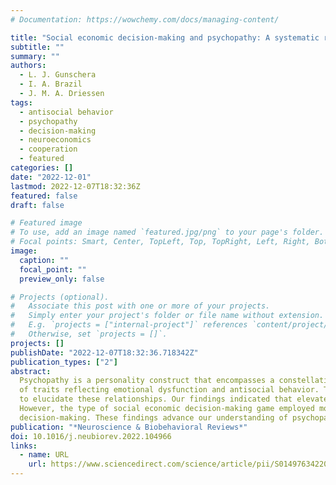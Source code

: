 ```yaml
---
# Documentation: https://wowchemy.com/docs/managing-content/

title: "Social economic decision-making and psychopathy: A systematic review and meta-analysis"
subtitle: ""
summary: ""
authors:
  - L. J. Gunschera
  - I. A. Brazil
  - J. M. A. Driessen
tags:
  - antisocial behavior
  - psychopathy
  - decision-making
  - neuroeconomics
  - cooperation
  - featured
categories: []
date: "2022-12-01"
lastmod: 2022-12-07T18:32:36Z
featured: false
draft: false

# Featured image
# To use, add an image named `featured.jpg/png` to your page's folder.
# Focal points: Smart, Center, TopLeft, Top, TopRight, Left, Right, BottomLeft, Bottom, BottomRight.
image:
  caption: ""
  focal_point: ""
  preview_only: false

# Projects (optional).
#   Associate this post with one or more of your projects.
#   Simply enter your project's folder or file name without extension.
#   E.g. `projects = ["internal-project"]` references `content/project/deep-learning/index.md`.
#   Otherwise, set `projects = []`.
projects: []
publishDate: "2022-12-07T18:32:36.718342Z"
publication_types: ["2"]
abstract:
  Psychopathy is a personality construct that encompasses a constellation
  of traits reflecting emotional dysfunction and antisocial behavior. This constellation has consistently been linked to poor decision-making, often focused on personal and monetary gains at the others’ expense. However, there remains a lack of a systematic examination of how psychopathy is related to the prospect of obtaining monetary gains as a function of social context. Therefore, we conducted a series of meta-analyses
  to elucidate these relationships. Our findings indicated that elevated levels of psychopathy are related to a reduced tendency to cooperate with others, and no difference in the extent to which knowledge of others’ retaliation possibilities informs decision-making.
  However, the type of social economic decision-making game employed moderated the association between psychopathic traits and total gain obtained, suggesting that context plays a key role in moderating the link between psychopathic features and
  decision-making. These findings advance our understanding of psychopathy and open new avenues for research on adaptive and maladaptive social behavior in individuals with high levels of psychopathic traits.
publication: "*Neuroscience & Biobehavioral Reviews*"
doi: 10.1016/j.neubiorev.2022.104966
links:
  - name: URL
    url: https://www.sciencedirect.com/science/article/pii/S0149763422004559
---
```

